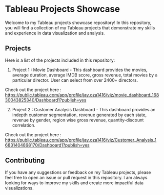 # Tableau Projects Showcase

Welcome to my Tableau projects showcase repository! In this repository, you will find a collection of my Tableau projects that demonstrate my skills and experience in data visualization and analysis.

## Projects

Here is a list of the projects included in this repository:

1. Project 1 : Movie Dashboard - This dashboard provides the movies, average duration, average IMDB score, gross revenue, total movies by a particular director. User can select from over 2400+ directors. 

Check out the project here : https://public.tableau.com/app/profile/jay.oza1416/viz/movie_dashboard_16830043825340/Dashboard1?publish=yes

2. Project 2 : Customer Analysis Dashboard - This dashboard provides an indepth customer segmentation, revenue generated by each state, revenue by gender, region wise gross revenue, quantity-discount correlation.

Check out the project here : https://public.tableau.com/app/profile/jay.oza1416/viz/Customer_Analysis_16831404868170/Dashboard1?publish=yes

## Contributing

If you have any suggestions or feedback on my Tableau projects, please feel free to open an issue or pull request in this repository. I am always looking for ways to improve my skills and create more impactful data visualizations.

